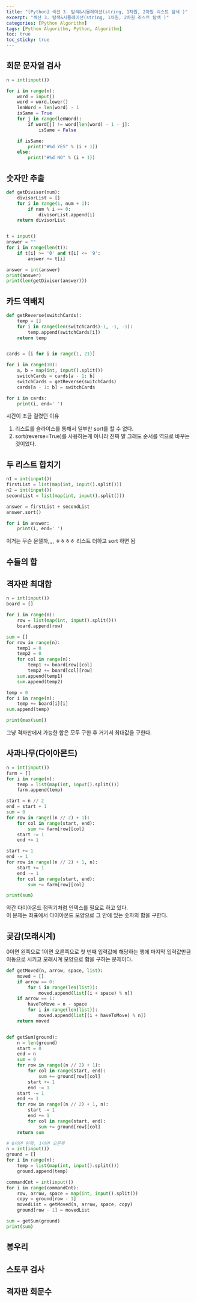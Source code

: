 ```yaml
---
title: "[Python] 섹션 3. 탐색&시뮬레이션(string, 1차원, 2차원 리스트 탐색 )"
excerpt: "섹션 3. 탐색&시뮬레이션(string, 1차원, 2차원 리스트 탐색 )"
categories: [Python Algorithm]
tags: [Python Algorithm, Python, Algorithm]
toc: true
toc_sticky: true
---
```


## 회문 문자열 검사

```python
n = int(input())

for i in range(n):
    word = input()
    word = word.lower()
    lenWord = len(word) - 1
    isSame = True
    for j in range(lenWord):
        if word[j] != word[len(word) - 1 - j]:
            isSame = False

    if isSame:
        print("#%d YES" % (i + 1))
    else:
        print("#%d NO" % (i + 1))
```

## 숫자만 추출

```python
def getDivisor(num):
    divisorList = []
    for i in range(1, num + 1):
        if num % i == 0:
            divisorList.append(i)
    return divisorList


t = input()
answer = ""
for i in range(len(t)):
    if t[i] >= '0' and t[i] <= '9':
        answer += t[i]

answer = int(answer)
print(answer)
print(len(getDivisor(answer)))
```

## 카드 역배치

```python
def getReverse(switchCards):
    temp = []
    for i in range(len(switchCards)-1, -1, -1):
        temp.append(switchCards[i])
    return temp


cards = [i for i in range(1, 21)]

for i in range(10):
    a, b = map(int, input().split())
    switchCards = cards[a - 1: b]
    switchCards = getReverse(switchCards)
    cards[a - 1: b] = switchCards

for i in cards:
    print(i, end=' ')
```

시간이 조금 걸렸던 이유 <br>

1. 리스트를 슬라이스를 통해서 일부만 sort를 할 수 없다.
2. sort(reverse=True)를 사용하는게 아니라 진짜 말 그래도 순서를 역으로 바꾸는 것이었다.

## 두 리스트 합치기

```python
n1 = int(input())
firstList = list(map(int, input().split()))
n2 = int(input())
secondList = list(map(int, input().split()))

answer = firstList + secondList
answer.sort()

for i in answer:
    print(i, end=' ')
```

이거는 무슨 문젤까,,,, ㅎㅎㅎㅎ 리스트 더하고 sort 하면 됨

## 수들의 합

## 격자판 최대합

```python
n = int(input())
board = []

for i in range(n):
    row = list(map(int, input().split()))
    board.append(row)

sum = []
for row in range(n):
    temp1 = 0
    temp2 = 0
    for col in range(n):
        temp1 += board[row][col]
        temp2 += board[col][row]
    sum.append(temp1)
    sum.append(temp2)

temp = 0
for i in range(n):
    temp += board[i][i]
sum.append(temp)

print(max(sum))
```

그냥 격자판에서 가능한 합은 모두 구한 후 거기서 최대값을 구한다.

## 사과나무(다이아몬드)

```python
n = int(input())
farm = []
for i in range(n):
    temp = list(map(int, input().split()))
    farm.append(temp)

start = n // 2
end = start + 1
sum = 0
for row in range((n // 2) + 1):
    for col in range(start, end):
        sum += farm[row][col]
    start -= 1
    end += 1

start += 1
end -= 1
for row in range((n // 2) + 1, n):
    start += 1
    end -= 1
    for col in range(start, end):
        sum += farm[row][col]

print(sum)
```

약간 다이아몬드 점찍기처럼 인덱스를 필요로 하고 있다. <br>
이 문제는 좌표에서 다이아몬드 모양으로 그 안에 있는 숫자의 합을 구한다.

## 곶감(모래시계)

0이면 왼쪽으로 1이면 오른쪽으로 첫 번째 입력값에 해당하는 행에 마지막 입력값만큼 이동으로 시키고 모래시계 모양으로 합을 구하는 문제이다.

```python
def getMoved(n, arrow, space, list):
    moved = []
    if arrow == 0:
        for i in range(len(list)):
            moved.append(list[(i + space) % n])
    if arrow == 1:
        haveToMove = n - space
        for i in range(len(list)):
            moved.append(list[(i + haveToMove) % n])
    return moved


def getSum(ground):
    n = len(ground)
    start = 0
    end = n
    sum = 0
    for row in range((n // 2) + 1):
        for col in range(start, end):
            sum += ground[row][col]
        start += 1
        end -= 1
    start -= 1
    end += 1
    for row in range((n // 2) + 1, n):
        start -= 1
        end += 1
        for col in range(start, end):
            sum += ground[row][col]
    return sum

# 0이면 왼쪽, 1이면 오른쪽
n = int(input())
ground = []
for i in range(n):
    temp = list(map(int, input().split()))
    ground.append(temp)

commandCnt = int(input())
for i in range(commandCnt):
    row, arrow, space = map(int, input().split())
    copy = ground[row - 1]
    movedList = getMoved(n, arrow, space, copy)
    ground[row - 1] = movedList

sum = getSum(ground)
print(sum)
```

## 봉우리

## 스토쿠 검사

## 격자판 회문수
